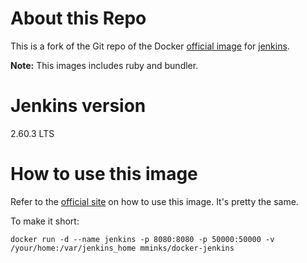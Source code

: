 # About this Repo

This is a fork of the Git repo of the Docker [official image](https://docs.docker.com/docker-hub/official_repos/) for [jenkins](hhttps://hub.docker.com/_/jenkins/).

**Note:** This images includes ruby and bundler.

# Jenkins version

2.60.3 LTS

# How to use this image

Refer to the [official site](https://github.com/jenkinsci/docker) on how to use this image. It's pretty the same.

To make it short:

```
docker run -d --name jenkins -p 8080:8080 -p 50000:50000 -v /your/home:/var/jenkins_home mminks/docker-jenkins
```
